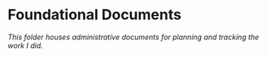 #  Foundational Documents 

*This folder houses administrative documents for planning and tracking the work I did.*
